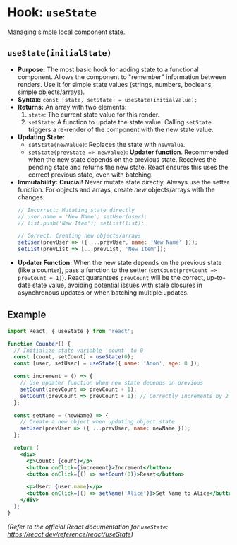 # Hook: `useState`

Managing simple local component state.

## `useState(initialState)`

*   **Purpose:** The most basic hook for adding state to a functional component. Allows the component to "remember" information between renders. Use it for simple state values (strings, numbers, booleans, simple objects/arrays).
*   **Syntax:** `const [state, setState] = useState(initialValue);`
*   **Returns:** An array with two elements:
    1.  `state`: The current state value for this render.
    2.  `setState`: A function to update the state value. Calling `setState` triggers a re-render of the component with the new state value.
*   **Updating State:**
    *   `setState(newValue)`: Replaces the state with `newValue`.
    *   `setState(prevState => newValue)`: **Updater function**. Recommended when the new state depends on the previous state. Receives the pending state and returns the new state. React ensures this uses the correct previous state, even with batching.
*   **Immutability:** **Crucial!** Never mutate state directly. Always use the setter function. For objects and arrays, create *new* objects/arrays with the changes.
    ```jsx
    // Incorrect: Mutating state directly
    // user.name = 'New Name'; setUser(user);
    // list.push('New Item'); setList(list);

    // Correct: Creating new objects/arrays
    setUser(prevUser => ({ ...prevUser, name: 'New Name' }));
    setList(prevList => [...prevList, 'New Item']);
    ```
*   **Updater Function:** When the new state depends on the previous state (like a counter), pass a function to the setter (`setCount(prevCount => prevCount + 1)`). React guarantees `prevCount` will be the correct, up-to-date state value, avoiding potential issues with stale closures in asynchronous updates or when batching multiple updates.

## Example

```jsx
import React, { useState } from 'react';

function Counter() {
  // Initialize state variable 'count' to 0
  const [count, setCount] = useState(0);
  const [user, setUser] = useState({ name: 'Anon', age: 0 });

  const increment = () => {
    // Use updater function when new state depends on previous
    setCount(prevCount => prevCount + 1);
    setCount(prevCount => prevCount + 1); // Correctly increments by 2 due to updater functions
  };

  const setName = (newName) => {
    // Create a new object when updating object state
    setUser(prevUser => ({ ...prevUser, name: newName }));
  };

  return (
    <div>
      <p>Count: {count}</p>
      <button onClick={increment}>Increment</button>
      <button onClick={() => setCount(0)}>Reset</button>

      <p>User: {user.name}</p>
      <button onClick={() => setName('Alice')}>Set Name to Alice</button>
    </div>
  );
}
```

*(Refer to the official React documentation for `useState`: https://react.dev/reference/react/useState)*
